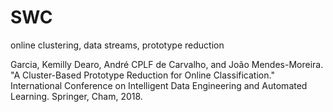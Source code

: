 # SWC

online clustering,
data streams,
prototype reduction

Garcia, Kemilly Dearo, André CPLF de Carvalho, and João Mendes-Moreira. "A Cluster-Based Prototype Reduction for Online Classification." International Conference on Intelligent Data Engineering and Automated Learning. Springer, Cham, 2018.

